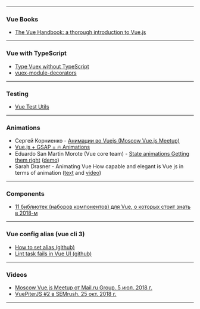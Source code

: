 ***

### Vue Books
- [The Vue Handbook: a thorough introduction to Vue.js](https://medium.freecodecamp.org/the-vue-handbook-a-thorough-introduction-to-vue-js-1e86835d8446)

***

### Vue with TypeScript
- [Type Vuex without TypeScript](https://itnext.io/type-vuex-without-typescript-4f183b83a907)
- [vuex-module-decorators](https://championswimmer.in/vuex-module-decorators/pages/getting-started.html#define-a-module)

***

### Testing
- [Vue Test Utils](https://vue-test-utils.vuejs.org/ru/)

***

### Animations
- Сергей Корниенко - [Анимации во Vuejs (Moscow Vue.js Meetup)](https://youtu.be/SiPKxngecQ0?t=3376)
- [Vue.js + GSAP = 🔥 Animations](https://blog.usejournal.com/vue-js-gsap-animations-26fc6b1c3c5a)
- Eduardo San Martin Morote (Vue core team) - [State animations Getting them right](https://www.youtube.com/watch?v=A6FPWsPdfuc) ([demo](https://state-animations-amsterdam.surge.sh/))
- Sarah Drasner - Animating Vue How capable and elegant is Vue js in terms of animation ([text](https://softwareengineeringdaily.com/2017/12/01/animating-vuejs-with-sarah-drasner/) and [video](https://www.youtube.com/watch?v=LLnVLjpY6gE))

***

### Components
- [11 библиотек (наборов компонентов) для Vue, о которых стоит знать в 2018-м](https://habr.com/company/ruvds/blog/346220/)

***

### Vue config alias (vue cli 3)
- [How to set alias (github)](https://github.com/vuejs/vue-cli/issues/2398)
- [Lint task fails in Vue UI (github)](https://github.com/vuejs/vue-cli/issues/2511)

***

### Videos

- [Moscow Vue.js Meetup от Mail.ru Group. 5 июл. 2018 г.](https://www.youtube.com/watch?v=SiPKxngecQ0)
- [VuePiterJS #2 в SEMrush. 25 окт. 2018 г.](https://www.youtube.com/watch?v=jbqqF_FHgGo)

***

